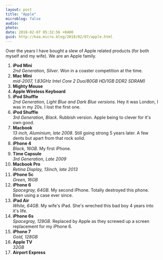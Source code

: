 ```yaml
---
layout: post
title: "Apple"
microblog: false
audio: 
photo: 
date: 2018-02-07 05:32:56 +0400
guid: http://kaa.micro.blog/2018/02/07/apple.html
---
```

Over the years I have bought a slew of Apple related products (for both myself and my wife). We are an Apple family.

1. **iPod Mini**  
_2nd Generation, Silver_. Won in a coaster competition at the time.
2. **Mac Mini**  
_mid-2007, 1.83GHz Intel Core 2 Duo/80GB HD/1GB DDR2 SDRAM)_  
3. **Mighty Mouse**
4. **Apple Wireless Keyboard**
5. **iPod Shuffle**  
_2nd Generation, Light Blue and Dark Blue versions._ Hey it was London, I was in my 20s. I lost the first one.
6. **iPod Shuffle**  
_3rd Generation, Black_. Rubbish version. Apple being to clever for it's own good.  
7. **Macbook**  
_13 inch, Aluminium, late 2008_. Still going strong 5 years later. A few dents but apart from that rock solid.  
8. **iPhone 4**  
_Black, 16GB_. My first iPhone.
9. **Time Capsule**  
_3rd Generation, Late 2009_  
10. **Macbook Pro**  
_Retina Display, 13inch, late 2013_  
11. **iPhone 5c**  
_Green, 16GB_  
12. **iPhone 6**  
_Spacegray, 64GB_. My second iPhone. Totally destroyed this phone. Been using a case ever since.  
13. **iPad Air**  
_White, 64GB_. My wife's iPad. She's wreched this bad boy 4 years into it's life.  
14. **iPhone 6s**  
_Spacegray, 128GB_. Replaced by Apple as they screwed up a screen replacement for my iPhone 6.
15. **iPhone 7**  
_Gold, 128GB_
16. **Apple TV**  
_32GB_
17. **Airport Express**

